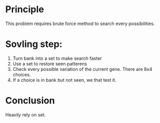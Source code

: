 # Principle
This problem requires brute force method to search every possibilities.

# Sovling step:
1. Turn bank into a set to make search faster
2. Use a set to restore seen patterens
3. Check every possible variation of the current gene. There are 8x4 choices.
4. If a choice is in bank but not seen, we that test it.

# Conclusion
Heavily rely on set.
